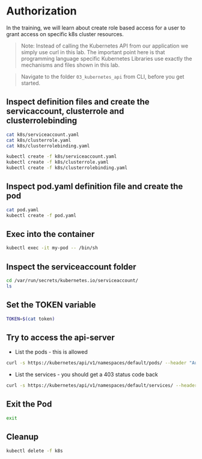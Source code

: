 # Authorization

In the training, we will learn about create role based access for a user to grant access on specific k8s cluster resources.

> Note: Instead of calling the Kubernetes API from our application we simply use curl in this lab. The important point here is that programming language specific Kubernetes Libraries use exactly the mechanisms and files shown in this lab.

>Navigate to the folder `03_kubernetes_api` from CLI, before you get started.

## Inspect definition files and create the servicaccount, clusterrole and clusterrolebinding

```bash
cat k8s/serviceaccount.yaml
cat k8s/clusterrole.yaml
cat k8s/clusterrolebinding.yaml
```

```bash
kubectl create -f k8s/serviceaccount.yaml
kubectl create -f k8s/clusterrole.yaml
kubectl create -f k8s/clusterrolebinding.yaml
```

## Inspect pod.yaml definition file and create the pod

```bash
cat pod.yaml
kubectl create -f pod.yaml
```

## Exec into the container

```bash
kubectl exec -it my-pod -- /bin/sh
```

## Inspect the serviceaccount folder

```bash
cd /var/run/secrets/kubernetes.io/serviceaccount/
ls 
```

## Set the TOKEN variable

```bash
TOKEN=$(cat token)
```

## Try to access the api-server

* List the pods - this is allowed

```bash
curl -s https://kubernetes/api/v1/namespaces/default/pods/ --header "Authorization: Bearer $TOKEN" --cacert ca.crt 
```

* List the services - you should get a 403 status code back

```bash
curl -s https://kubernetes/api/v1/namespaces/default/services/ --header "Authorization: Bearer $TOKEN" --cacert ca.crt 
```

## Exit the Pod

```bash
exit
```

## Cleanup

```bash
kubectl delete -f k8s
```

